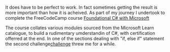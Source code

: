 It does have to be perfect to work. In fact sometimes getting the result is more important than how it is acheived.
As part of my journey I undertook to complete the FreeCodeCamp course <a href="https://www.freecodecamp.org/learn/foundational-c-sharp-with-microsoft">Foundational C# with Microsoft</a>

The course collates various modules sourced from the Microsoft Learn catalogue, to build a rudimentary umderstandin of C#, with certification offerred at the end. In one of the sections dealing with "if, else if" statement the second challenge<a href="https://learn.microsoft.com/en-gb/training/modules/csharp-evaluate-boolean-expressions/6-challenge-2">challenge</a> threw me for a while.
